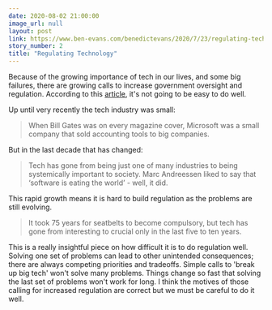 ```yaml
---
date: 2020-08-02 21:00:00
image_url: null
layout: post
link: https://www.ben-evans.com/benedictevans/2020/7/23/regulating-technology
story_number: 2
title: "Regulating Technology"
---
```


 Because of the growing importance of tech in our lives, and some big failures, there are growing calls to increase government oversight and regulation. According to this [article](https://www.ben-evans.com/benedictevans/2020/7/23/regulating-technology), it's not going to be easy to do well.

Up until very recently the tech industry was small:

> When Bill Gates was on every magazine cover, Microsoft was a small company that sold accounting tools to big companies. 

But in the last decade that has changed:

> Tech has gone from being just one of many industries to being systemically important to society.  Marc Andreessen liked to say that ‘software is eating the world’ - well, it did.

This rapid growth means it is hard to build regulation as the problems are still evolving.

> It took 75 years for seatbelts to become compulsory, but tech has gone from interesting to crucial only in the last five to ten years. 

This is a really insightful piece on how difficult it is to do regulation well. Solving one set of problems can lead to other unintended consequences; there are always competing priorities and tradeoffs. Simple calls to 'break up big tech' won't solve many problems. Things change so fast that solving the last set of problems won't work for long. I think the motives of those calling for increased regulation are correct but we must be careful to do it well.


